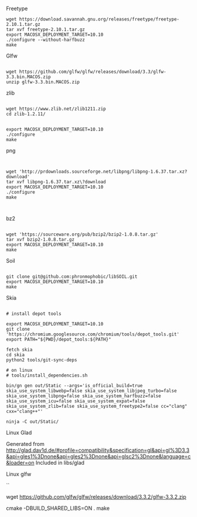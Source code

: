 Freetype


```
wget https://download.savannah.gnu.org/releases/freetype/freetype-2.10.1.tar.gz
tar xvf freetype-2.10.1.tar.gz 
export MACOSX_DEPLOYMENT_TARGET=10.10
./configure --without-harfbuzz
make
```

Glfw



```

wget https://github.com/glfw/glfw/releases/download/3.3/glfw-3.3.bin.MACOS.zip
unzip glfw-3.3.bin.MACOS.zip 
```


zlib

```

wget https://www.zlib.net/zlib1211.zip
cd zlib-1.2.11/


export MACOSX_DEPLOYMENT_TARGET=10.10
./configure
make
```


png

```


wget 'http://prdownloads.sourceforge.net/libpng/libpng-1.6.37.tar.xz?download'
tar xvf libpng-1.6.37.tar.xz\?download 
export MACOSX_DEPLOYMENT_TARGET=10.10
./configure
make



```


bz2

```

wget 'https://sourceware.org/pub/bzip2/bzip2-1.0.8.tar.gz'
tar xvf bzip2-1.0.8.tar.gz 
export MACOSX_DEPLOYMENT_TARGET=10.10
make

```

Soil
 
```

git clone git@github.com:phronmophobic/libSOIL.git
export MACOSX_DEPLOYMENT_TARGET=10.10
make

```

Skia

```

# install depot tools

export MACOSX_DEPLOYMENT_TARGET=10.10
git clone 'https://chromium.googlesource.com/chromium/tools/depot_tools.git'
export PATH="${PWD}/depot_tools:${PATH}"

fetch skia
cd skia
python2 tools/git-sync-deps

# on linux
# tools/install_dependencies.sh

bin/gn gen out/Static --args='is_official_build=true skia_use_system_libwebp=false skia_use_system_libjpeg_turbo=false skia_use_system_libpng=false skia_use_system_harfbuzz=false skia_use_system_icu=false skia_use_system_expat=false skia_use_system_zlib=false skia_use_system_freetype2=false cc="clang" cxx="clang++"'

ninja -C out/Static/

```


Linux Glad


Generated from http://glad.dav1d.de/#profile=compatibility&specification=gl&api=gl%3D3.3&api=gles1%3Dnone&api=gles2%3Dnone&api=glsc2%3Dnone&language=c&loader=on
Included in libs/glad


Linux glfw

``


wget https://github.com/glfw/glfw/releases/download/3.3.2/glfw-3.3.2.zip

cmake -DBUILD_SHARED_LIBS=ON .
make


```

